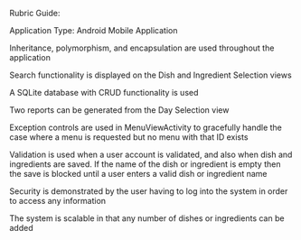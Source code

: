 Rubric Guide:

Application Type: Android Mobile Application

Inheritance, polymorphism, and encapsulation are used throughout the application

Search functionality is displayed on the Dish and Ingredient Selection views

A SQLite database with CRUD functionality is used

Two reports can be generated from the Day Selection view

Exception controls are used in MenuViewActivity to gracefully handle the case where a menu is requested but no menu with that ID exists

Validation is used when a user account is validated, and also when dish and ingredients are saved. If the name of the dish or ingredient is empty then the save is blocked until a user enters a valid dish or ingredient name

Security is demonstrated by the user having to log into the system in order to access any information

The system is scalable in that any number of dishes or ingredients can be added